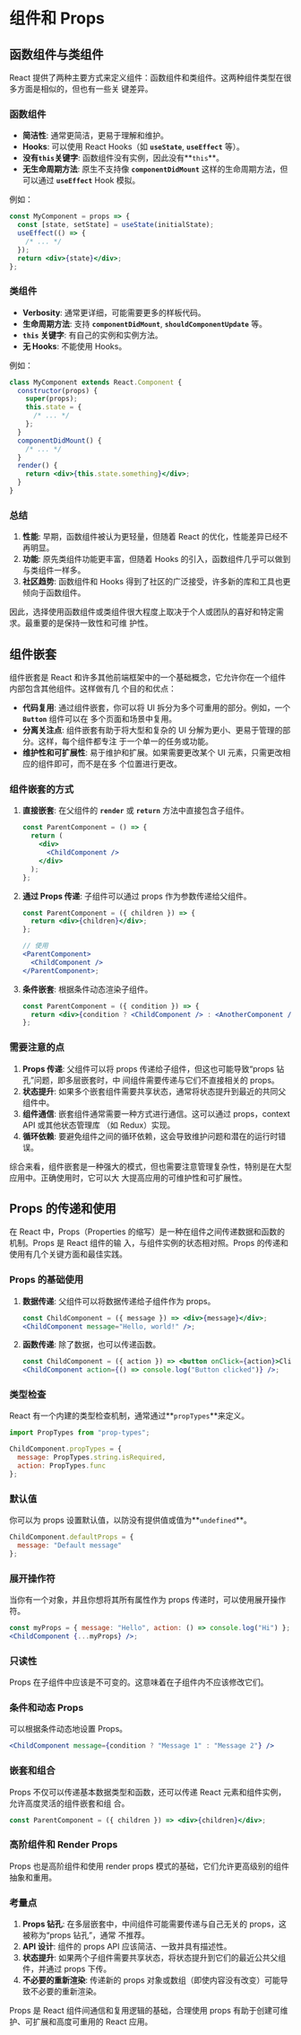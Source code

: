 # 组件和 Props

## 函数组件与类组件

React 提供了两种主要方式来定义组件：函数组件和类组件。这两种组件类型在很多方面是相似的，但也有一些关
键差异。

### **函数组件**

- **简洁性**: 通常更简洁，更易于理解和维护。
- **Hooks**: 可以使用 React Hooks（如 **`useState`**, **`useEffect`** 等）。
- **没有`this`关键字**: 函数组件没有实例，因此没有**`this`**。
- **无生命周期方法**: 原生不支持像 **`componentDidMount`** 这样的生命周期方法，但可以通过
  **`useEffect`** Hook 模拟。

例如：

```jsx
const MyComponent = props => {
  const [state, setState] = useState(initialState);
  useEffect(() => {
    /* ... */
  });
  return <div>{state}</div>;
};
```

### **类组件**

- **Verbosity**: 通常更详细，可能需要更多的样板代码。
- **生命周期方法**: 支持 **`componentDidMount`**, **`shouldComponentUpdate`** 等。
- **`this` 关键字**: 有自己的实例和实例方法。
- **无 Hooks**: 不能使用 Hooks。

例如：

```jsx
class MyComponent extends React.Component {
  constructor(props) {
    super(props);
    this.state = {
      /* ... */
    };
  }
  componentDidMount() {
    /* ... */
  }
  render() {
    return <div>{this.state.something}</div>;
  }
}
```

### **总结**

1. **性能**: 早期，函数组件被认为更轻量，但随着 React 的优化，性能差异已经不再明显。
2. **功能**: 原先类组件功能更丰富，但随着 Hooks 的引入，函数组件几乎可以做到与类组件一样多。
3. **社区趋势**: 函数组件和 Hooks 得到了社区的广泛接受，许多新的库和工具也更倾向于函数组件。

因此，选择使用函数组件或类组件很大程度上取决于个人或团队的喜好和特定需求。最重要的是保持一致性和可维
护性。

## 组件嵌套

组件嵌套是 React 和许多其他前端框架中的一个基础概念，它允许你在一个组件内部包含其他组件。这样做有几
个目的和优点：

- **代码复用**: 通过组件嵌套，你可以将 UI 拆分为多个可重用的部分。例如，一个 **`Button`** 组件可以在
  多个页面和场景中复用。
- **分离关注点**: 组件嵌套有助于将大型和复杂的 UI 分解为更小、更易于管理的部分。这样，每个组件都专注
  于一个单一的任务或功能。
- **维护性和可扩展性**: 易于维护和扩展。如果需要更改某个 UI 元素，只需更改相应的组件即可，而不是在多
  个位置进行更改。

### **组件嵌套的方式**

1. **直接嵌套**: 在父组件的 **`render`** 或 **`return`** 方法中直接包含子组件。

   ```jsx
   const ParentComponent = () => {
     return (
       <div>
         <ChildComponent />
       </div>
     );
   };
   ```

2. **通过 Props 传递**: 子组件可以通过 props 作为参数传递给父组件。

   ```jsx
   const ParentComponent = ({ children }) => {
     return <div>{children}</div>;
   };

   // 使用
   <ParentComponent>
     <ChildComponent />
   </ParentComponent>;
   ```

3. **条件嵌套**: 根据条件动态渲染子组件。

   ```jsx
   const ParentComponent = ({ condition }) => {
     return <div>{condition ? <ChildComponent /> : <AnotherComponent />}</div>;
   };
   ```

### **需要注意的点**

1. **Props 传递**: 父组件可以将 props 传递给子组件，但这也可能导致“props 钻孔”问题，即多层嵌套时，中
   间组件需要传递与它们不直接相关的 props。
2. **状态提升**: 如果多个嵌套组件需要共享状态，通常将状态提升到最近的共同父组件中。
3. **组件通信**: 嵌套组件通常需要一种方式进行通信。这可以通过 props，context API 或其他状态管理库
   （如 Redux）实现。
4. **循环依赖**: 要避免组件之间的循环依赖，这会导致维护问题和潜在的运行时错误。

综合来看，组件嵌套是一种强大的模式，但也需要注意管理复杂性，特别是在大型应用中。正确使用时，它可以大
大提高应用的可维护性和可扩展性。

## Props 的传递和使用

在 React 中，Props（Properties 的缩写）是一种在组件之间传递数据和函数的机制。Props 是 React 组件的输
入，与组件实例的状态相对照。Props 的传递和使用有几个关键方面和最佳实践。

### **Props 的基础使用**

1. **数据传递**: 父组件可以将数据传递给子组件作为 props。

   ```jsx
   const ChildComponent = ({ message }) => <div>{message}</div>;
   <ChildComponent message="Hello, world!" />;
   ```

2. **函数传递**: 除了数据，也可以传递函数。

   ```jsx
   const ChildComponent = ({ action }) => <button onClick={action}>Click me</button>;
   <ChildComponent action={() => console.log("Button clicked")} />;
   ```

### **类型检查**

React 有一个内建的类型检查机制，通常通过**`propTypes`**来定义。

```jsx
import PropTypes from "prop-types";

ChildComponent.propTypes = {
  message: PropTypes.string.isRequired,
  action: PropTypes.func
};
```

### **默认值**

你可以为 props 设置默认值，以防没有提供值或值为**`undefined`**。

```jsx
ChildComponent.defaultProps = {
  message: "Default message"
};
```

### **展开操作符**

当你有一个对象，并且你想将其所有属性作为 props 传递时，可以使用展开操作符。

```jsx
const myProps = { message: "Hello", action: () => console.log("Hi") };
<ChildComponent {...myProps} />;
```

### **只读性**

Props 在子组件中应该是不可变的。这意味着在子组件内不应该修改它们。

### **条件和动态 Props**

可以根据条件动态地设置 Props。

```jsx
<ChildComponent message={condition ? "Message 1" : "Message 2"} />
```

### **嵌套和组合**

Props 不仅可以传递基本数据类型和函数，还可以传递 React 元素和组件实例，允许高度灵活的组件嵌套和组
合。

```jsx
const ParentComponent = ({ children }) => <div>{children}</div>;
```

### **高阶组件和 Render Props**

Props 也是高阶组件和使用 render props 模式的基础，它们允许更高级别的组件抽象和重用。

### **考量点**

1. **Props 钻孔**: 在多层嵌套中，中间组件可能需要传递与自己无关的 props，这被称为“props 钻孔”，通常
   不推荐。
2. **API 设计**: 组件的 props API 应该简洁、一致并具有描述性。
3. **状态提升**: 如果两个子组件需要共享状态，将状态提升到它们的最近公共父组件，并通过 props 下传。
4. **不必要的重新渲染**: 传递新的 props 对象或数组（即使内容没有改变）可能导致不必要的重新渲染。

Props 是 React 组件间通信和复用逻辑的基础，合理使用 props 有助于创建可维护、可扩展和高度可重用的
React 应用。
